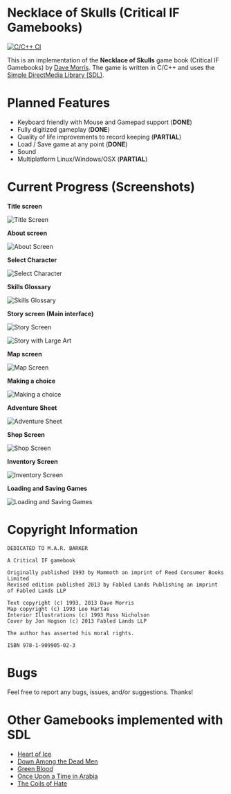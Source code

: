 # Necklace of Skulls (Critical IF Gamebooks)
[![C/C++ CI](https://github.com/daelsepara/sdl-skulls/actions/workflows/NecklaceOfSkulls.yml/badge.svg)](https://github.com/daelsepara/sdl-skulls/actions/workflows/NecklaceOfSkulls.yml)

This is an implementation of the **Necklace of Skulls** game book (Critical IF Gamebooks) by [Dave Morris](https://fabledlands.blogspot.com/). The game is written in C/C++ and uses the [Simple DirectMedia Library (SDL)](https://www.libsdl.org/).

# Planned Features

- Keyboard friendly with Mouse and Gamepad support (**DONE**)
- Fully digitized gameplay (**DONE**)
- Quality of life improvements to record keeping (**PARTIAL**)
- Load / Save game at any point (**DONE**)
- Sound
- Multiplatform Linux/Windows/OSX (**PARTIAL**)

# Current Progress (Screenshots)

**Title screen**

![Title Screen](/screenshots/title-screen.png)

**About screen**

![About Screen](/screenshots/about-screen.png)

**Select Character**

![Select Character](/screenshots/select-character.png)

**Skills Glossary**

![Skills Glossary](/screenshots/skills-glossary.png)

**Story screen (Main interface)**

![Story Screen](/screenshots/story-screen.png)

![Story with Large Art](/screenshots/story-screen-splash.png)

**Map screen**

![Map Screen](/screenshots/map-screen.png)

**Making a choice**

![Making a choice](/screenshots/making-choices.png)

**Adventure Sheet**

![Adventure Sheet](/screenshots/adventure-sheet.png)

**Shop Screen**

![Shop Screen](/screenshots/shop-screen.png)

**Inventory Screen**

![Inventory Screen](/screenshots/inventory-screen.png)

**Loading and Saving Games**

![Loading and Saving Games](/screenshots/load-save-screen.png)

# Copyright Information 

```
DEDICATED TO M.A.R. BARKER

A Critical IF gamebook

Originally published 1993 by Mammoth an imprint of Reed Consumer Books Limited
Revised edition published 2013 by Fabled Lands Publishing an imprint of Fabled Lands LLP

Text copyright (c) 1993, 2013 Dave Morris
Map copyright (c) 1993 Leo Hartas
Interior Illustrations (c) 1993 Russ Nicholson
Cover by Jon Hogson (c) 2013 Fabled Lands LLP

The author has asserted his moral rights.

ISBN 978-1-909905-02-3
```

# Bugs

Feel free to report any bugs, issues, and/or suggestions. Thanks!

# Other Gamebooks implemented with SDL

- [Heart of Ice](https://www.github.com/daelsepara/sdl-heart)
- [Down Among the Dead Men](https://www.github.com/daelsepara/sdl-dead)
- [Green Blood](https://www.github.com/daelsepara/sdl-green)
- [Once Upon a Time in Arabia](https://www.github.com/daelsepara/sdl-arabia)
- [The Coils of Hate](https://www.github.com/daelsepara/sdl-coils)
